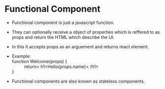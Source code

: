 # Functional Component

* Functional component is just a javascript function.
* They can optionally receive a object of properties which is reffered to as props and return the HTML which describe the UI.
* In this it accepts props as an arguement and returns react element.

* Example: 
\
    function Welcome(props) {
\
        &nbsp;&nbsp;&nbsp;&nbsp;&nbsp;&nbsp;&nbsp;&nbsp;&nbsp; return< h1>Hello{props.name}< /h1>
\
    }

* Functional components are also known as stateless components.